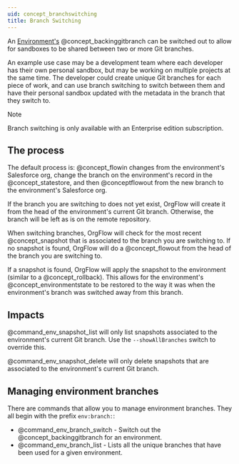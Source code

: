 ```yaml
---
uid: concept_branchswitching
title: Branch Switching
---
```


An [Environment's](xref:concept_environment) @concept_backinggitbranch can be switched out to allow for sandboxes to be shared between two or more Git branches. 

An example use case may be a development team where each developer has their own personal sandbox, but may be working on multiple projects at the same time. The developer could create unique Git branches for each piece of work, and can use branch switching to switch between them and have their personal sandbox updated with the metadata in the branch that they switch to.

> [!NOTE]
> Branch switching is only available with an Enterprise edition subscription.

## The process

The default process is: @concept_flowin changes from the environment's Salesforce org, change the branch on the environment's record in the @concept_statestore, and then @conceptflowout from the new branch to the environment's Salesforce org. 

If the branch you are switching to does not yet exist, OrgFlow will create it from the head of the environment's current Git branch. Otherwise, the branch will be left as is on the remote repository.

When switching branches, OrgFlow will check for the most recent @concept_snapshot that is associated to the branch you are switching to. If no snapshot is found, OrgFlow will do a @concept_flowout from the head of the branch you are switching to. 

If a snapshot is found, OrgFlow will apply the snapshot to the environment (similar to a @concept_rollback). This allows for the environment's @concept_environmentstate to be restored to the way it was when the environment's branch was switched away from this branch.

## Impacts

@command_env_snapshot_list will only list snapshots associated to the environment's current Git branch. Use the `--showAllBranches` switch to override this.

@command_env_snapshot_delete will only delete snapshots that are associated to the environment's current Git branch.

## Managing environment branches

There are commands that allow you to manage environment branches. They all begin with the prefix `env:branch:`:

- @command_env_branch_switch - Switch out the @concept_backinggitbranch for an environment.
- @command_env_branch_list - Lists all the unique branches that have been used for a given environment.
